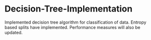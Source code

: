 # Decision-Tree-Implementation
Implemented decision tree algorithm for classification of data. Entropy based splits have implemented. Performance measures will also be updated.
